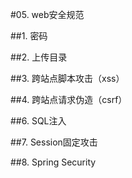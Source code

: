 #05. web安全规范

##1. 密码

##2. 上传目录

##3. 跨站点脚本攻击（xss）

##4. 跨站点请求伪造（csrf）

##6. SQL注入

##7. Session固定攻击

##8. Spring Security

